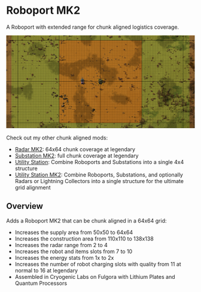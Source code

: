 # Roboport MK2

A Roboport with extended range for chunk aligned logistics coverage.

![example](example.png)

Check out my other chunk aligned mods:

- [Radar MK2](https://mods.factorio.com/mod/mklv-radar-mk2): 64x64 chunk coverage at legendary
- [Substation MK2](https://mods.factorio.com/mod/mklv-substation-mk2): full chunk coverage at legendary
- [Utility Station](https://mods.factorio.com/mod/mklv-utility-station): Combine Roboports and Substations into a single 4x4 structure
- [Utility Station MK2](https://mods.factorio.com/mod/mklv-utility-station-mk2): Combine Roboports, Substations, and optionally Radars or Lightning Collectors into a single structure for the ultimate grid alignment

## Overview

Adds a Roboport MK2 that can be chunk aligned in a 64x64 grid:

- Increases the supply area from 50x50 to 64x64
- Increases the construction area from 110x110 to 138x138
- Increases the radar range from 2 to 4
- Increases the robot and items slots from 7 to 10
- Increases the energy stats from 1x to 2x
- Increases the number of robot charging slots with quality from 11 at normal to 16 at legendary
- Assembled in Cryogenic Labs on Fulgora with Lithium Plates and Quantum Processors
